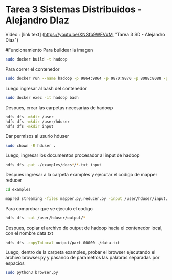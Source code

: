 # Tarea 3 Sistemas Distribuidos - Alejandro DIaz
Video : [link text] (https://youtu.be/XNSfb9WFVxM, "Tarea 3 SD - Alejandro Diaz")

#Funcionamiento
Para buildear la imagen
```sh
sudo docker build -t hadoop
```

Para correr el contenedor
```sh
sudo docker run --name hadoop -p 9864:9864 -p 9870:9870 -p 8088:8088 -p 9000:9000 --hostname sd hadoop
```

Luego ingresar al bash del contenedor
```sh
sudo docker exec -it hadoop bash
```

Despues, crear las carpetas necesarias de hadoop
```sh
hdfs dfs -mkdir /user
hdfs dfs -mkdir /user/hduser
hdfs dfs -mkdir input
```

Dar permisos al usurio hduser
```sh
sudo chown -R hduser .
```

Luego, ingresar los documentos procesador al input de hadoop
```sh
hdfs dfs -put ./examples/docs*/*.txt input
```

Despues ingresar a la carpeta examples y ejecutar el codigo de mapper reducer
```sh
cd examples
```
```sh
mapred streaming -files mapper.py,reducer.py -input /user/hduser/input/*.txt -output /user/hduser/output -mapper ./mapper.py -reducer ./reducer.py
```

Para comprobar que se ejecuto el codigo
```sh
hdfs dfs -cat /user/hduser/output/*
```

Despues, copiar el archivo de output de hadoop hacia el contenedor local, con el nombre data.txt
```sh
hdfs dfs -copyToLocal output/part-00000 ./data.txt
```

Luego, dentro de la carpeta examples, probar el browser ejecutando el archivo browser.py y pasando de parametros las palabras separadas por espacios
```sh
sudo python3 browser.py
```
